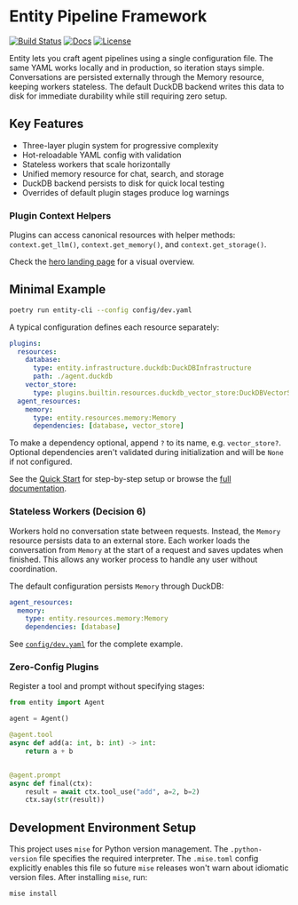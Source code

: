 # Entity Pipeline Framework

[![Build Status](https://github.com/Ladvien/entity/actions/workflows/test.yml/badge.svg)](https://github.com/Ladvien/entity/actions/workflows/test.yml)
[![Docs](https://img.shields.io/badge/docs-latest-brightgreen.svg)](https://entity.readthedocs.io/en/latest/)
[![License](https://img.shields.io/badge/license-MIT-blue.svg)](LICENSE)

Entity lets you craft agent pipelines using a single configuration file. The same YAML works locally and in production, so iteration stays simple. Conversations are persisted externally through the Memory resource, keeping workers stateless. The default DuckDB backend writes this data to disk for immediate durability while still requiring zero setup.

## Key Features
- Three-layer plugin system for progressive complexity
- Hot-reloadable YAML config with validation
- Stateless workers that scale horizontally
- Unified memory resource for chat, search, and storage
- DuckDB backend persists to disk for quick local testing
- Overrides of default plugin stages produce log warnings

### Plugin Context Helpers
Plugins can access canonical resources with helper methods:
`context.get_llm()`, `context.get_memory()`, and `context.get_storage()`.

Check the [hero landing page](https://entity.readthedocs.io/en/latest/) for a visual overview.

## Minimal Example
```bash
poetry run entity-cli --config config/dev.yaml
```

A typical configuration defines each resource separately:

```yaml
plugins:
  resources:
    database:
      type: entity.infrastructure.duckdb:DuckDBInfrastructure
      path: ./agent.duckdb
    vector_store:
      type: plugins.builtin.resources.duckdb_vector_store:DuckDBVectorStore
  agent_resources:
    memory:
      type: entity.resources.memory:Memory
      dependencies: [database, vector_store]
```

To make a dependency optional, append `?` to its name, e.g. `vector_store?`. Optional dependencies aren't validated during initialization and will be `None` if not configured.

See the [Quick Start](docs/source/quick_start.md) for step-by-step setup or browse the [full documentation](https://entity.readthedocs.io/en/latest/).

### Stateless Workers (Decision 6)

Workers hold no conversation state between requests. Instead, the `Memory` resource persists data to an external store. Each worker loads the conversation from `Memory` at the start of a request and saves updates when finished. This allows any worker process to handle any user without coordination.

The default configuration persists `Memory` through DuckDB:

```yaml
agent_resources:
  memory:
    type: entity.resources.memory:Memory
    dependencies: [database]
```

See [`config/dev.yaml`](config/dev.yaml) for the complete example.

### Zero-Config Plugins

Register a tool and prompt without specifying stages:

```python
from entity import Agent

agent = Agent()

@agent.tool
async def add(a: int, b: int) -> int:
    return a + b


@agent.prompt
async def final(ctx):
    result = await ctx.tool_use("add", a=2, b=2)
    ctx.say(str(result))
```
## Development Environment Setup

This project uses `mise` for Python version management. The `.python-version` file specifies the required interpreter. The `.mise.toml` config explicitly enables this file so future `mise` releases won't warn about idiomatic version files. After installing `mise`, run:

```bash
mise install
```

